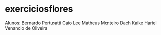 # exerciciosflores

Alunos:
Bernardo Pertusatti
Caio Lee
Matheus Monteiro Dach
Kaike Hariel
Venancio de Oliveira
